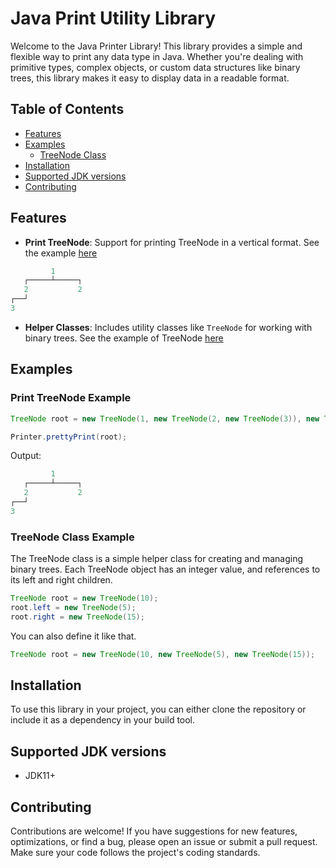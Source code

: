 # Java Print Utility Library

Welcome to the Java Printer Library! This library provides a simple and flexible way to print any data type in Java. Whether you're dealing with primitive types, complex objects, or custom data structures like binary trees, this library makes it easy to display data in a readable format.

## Table of Contents

- [Features](#features)
- [Examples](#examples)
  - [TreeNode Class](#treenode-class)
- [Installation](#installation)
- [Supported JDK versions](#supported-jdk-versions)
- [Contributing](#contributing)

## Features

- **Print TreeNode**: Support for printing TreeNode in a vertical format. See the example [here](#Print-TreeNode-Example)
```c
         1
   ┌─────┴─────┐
   2           2
┌──┘
3
```
- **Helper Classes**: Includes utility classes like `TreeNode` for working with binary trees. See the example of TreeNode [here](#TreeNode-Class-Example)

## Examples
### Print TreeNode Example
```java
TreeNode root = new TreeNode(1, new TreeNode(2, new TreeNode(3)), new TreeNode(2));

Printer.prettyPrint(root);
```

Output:
```c
         1
   ┌─────┴─────┐
   2           2
┌──┘
3
```

### TreeNode Class Example

The TreeNode class is a simple helper class for creating and managing binary trees. Each TreeNode object has an integer value, and references to its left and right children.

```java
TreeNode root = new TreeNode(10);
root.left = new TreeNode(5);
root.right = new TreeNode(15);
```

You can also define it like that.
```java
TreeNode root = new TreeNode(10, new TreeNode(5), new TreeNode(15));
```
## Installation

To use this library in your project, you can either clone the repository or include it as a dependency in your build tool.

## Supported JDK versions

- JDK11+

## Contributing
Contributions are welcome! If you have suggestions for new features, optimizations, or find a bug, please open an issue or submit a pull request. Make sure your code follows the project's coding standards.